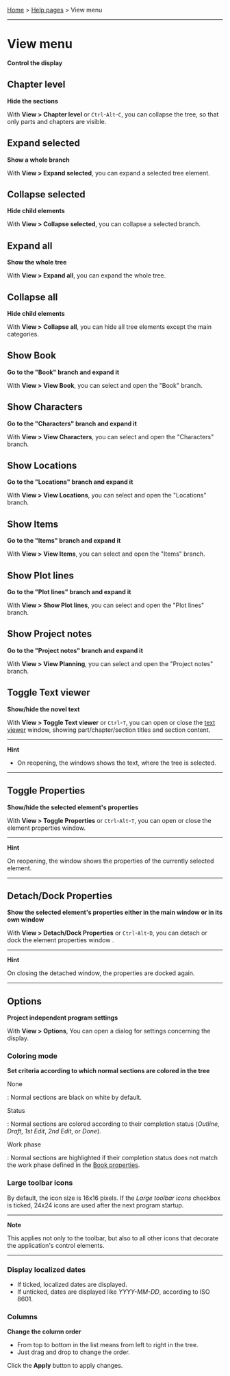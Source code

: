[Home](../) > [Help pages](index) > View menu

---

# View menu

**Control the display**


## Chapter level

**Hide the sections**

With **View \> Chapter level** or `Ctrl`-`Alt`-`C`, you can collapse the
tree, so that only parts and chapters are visible.

## Expand selected

**Show a whole branch**

With **View \> Expand selected**, you can expand a selected tree
element.

## Collapse selected

**Hide child elements**

With **View \> Collapse selected**, you can collapse a selected branch.

## Expand all

**Show the whole tree**

With **View \> Expand all**, you can expand the whole tree.

## Collapse all

**Hide child elements**

With **View \> Collapse all**, you can hide all tree elements except the
main categories.

## Show Book

**Go to the \"Book\" branch and expand it**

With **View \> View Book**, you can select and open the \"Book\" branch.

## Show Characters

**Go to the \"Characters\" branch and expand it**

With **View \> View Characters**, you can select and open the
\"Characters\" branch.

## Show Locations

**Go to the \"Locations\" branch and expand it**

With **View \> View Locations**, you can select and open the
\"Locations\" branch.

## Show Items

**Go to the \"Items\" branch and expand it**

With **View \> View Items**, you can select and open the \"Items\"
branch.

## Show Plot lines

**Go to the \"Plot lines\" branch and expand it**

With **View \> Show Plot lines**, you can select and open the \"Plot
lines\" branch.

## Show Project notes

**Go to the \"Project notes\" branch and expand it**

With **View \> View Planning**, you can select and open the \"Project
notes\" branch.

## Toggle Text viewer

**Show/hide the novel text**

With **View \> Toggle Text viewer** or `Ctrl`-`T`, you can open or close
the [text viewer](desktop) window, showing part/chapter/section
titles and section content.

---

**Hint**

-   On reopening, the windows shows the text, where the tree is
    selected.
---

## Toggle Properties

**Show/hide the selected element's properties**

With **View \> Toggle Properties** or `Ctrl`-`Alt`-`T`, you can open or
close the element properties window.

---

**Hint**

On reopening, the window shows the properties of the currently selected
element.

---

## Detach/Dock Properties

**Show the selected element's properties either in the main window or in
its own window**

With **View \> Detach/Dock Properties** or `Ctrl`-`Alt`-`D`, you can
detach or dock the element properties window .

---

**Hint**

On closing the detached window, the properties are docked again.

---

## Options

**Project independent program settings**

With **View \> Options**, You can open a dialog for settings concerning
the display.

### Coloring mode

**Set criteria according to which normal sections are colored in the
tree**

None

:   Normal sections are black on white by default.

Status

:   Normal sections are colored according to their completion status
    (*Outline*, *Draft*, *1st Edit*, *2nd Edit*, or *Done*).

Work phase

:   Normal sections are highlighted if their completion status does not
    match the work phase defined in the [Book properties](book_view#writing-pogress).

### Large toolbar icons

By default, the icon size is 16x16 pixels. If the *Large toolbar icons*
checkbox is ticked, 24x24 icons are used after the next program startup.

---

**Note**

This applies not only to the toolbar, but also to all other icons that
decorate the application's control elements.

---

### Display localized dates

-   If ticked, localized dates are displayed.
-   If unticked, dates are displayed like *YYYY-MM-DD*, according to ISO
    8601.

### Columns

**Change the column order**

-   From top to bottom in the list means from left to right in the tree.
-   Just drag and drop to change the order.

Click the **Apply** button to apply changes.
